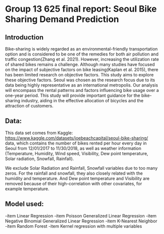 # Group 13 625 final report: Seoul Bike Sharing Demand Prediction

## Introduction

Bike-sharing is widely regarded as an environmental-friendly transportation option and is considered to be one of the remedies for both air pollution and traffic congestion(Zhang et al. 2021). However, increasing the utilization rate of shared bikes remains a challenge. Although many studies have focused on the impact of subjective factors on bike leasing(Kaplan et al. 2015), there has been limited research on objective factors. This study aims to explore these objective factors. Seoul was chosen as the research focus due to its data being highly representative as an international metropolis. Our analysis will encompass the rental patterns and factors influencing bike usage over a one-year period. This study will provide important guidance for the bike-sharing industry, aiding in the effective allocation of bicycles and the attraction of customers.


## Data:

This data set comes from Kaggle: https://www.kaggle.com/datasets/joebeachcapital/seoul-bike-sharing/ data, which contains the number of bikes rented per hour every day in Seoul from 12/01/2017 to 11/30/2018, as well as weather information (Temperature, Humidity, Wind speed, Visibility, Dew point temperature, Solar radiation, Snowfall, Rainfall).

We exclude Solar Radiation and Rainfall, Snowfall variables due to too many zeros. For the rainfall and snowfall, they also closely related with the humidity and temperature. And Dew point temperature and Visibility are removed because of their high-correlation with other covariates, for example temperature.


## Model used:


-item Linear Regression
-item Poisson Generalized Linear Regression
-item Negative Binomial Generalized Linear Regression
-item K-Nearest Neighbor
-item Random Forest
-item Kernel regression with multiple variables



